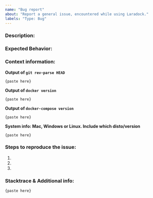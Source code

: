 ```yaml
---
name: "Bug report"
about: "Report a general issue, encountered while using Laradock."
labels: "Type: Bug"
---
```


### Description:
<!-- A clear and concise description of what the bug is. -->

### Expected Behavior:
<!-- A clear and concise description of what you expected to happen. -->

### Context information:

**Output of `git rev-parse HEAD`**

```
{paste here}
```

**Output of `docker version`**

```
{paste here}
```

**Output of `docker-compose version`**

```
{paste here}
```

**System info: Mac, Windows or Linux. Include which disto/version**

```
{paste here}
```

### Steps to reproduce the issue:
<!--- How can we reproduce the issue? -->

1.
2.
3.

### Stacktrace & Additional info:

```
{paste here}
```
